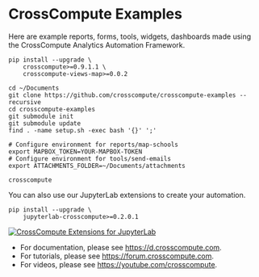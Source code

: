 # CrossCompute Examples

Here are example reports, forms, tools, widgets, dashboards made using the CrossCompute Analytics Automation Framework.

```
pip install --upgrade \
    crosscompute>=0.9.1.1 \
    crosscompute-views-map>=0.0.2

cd ~/Documents
git clone https://github.com/crosscompute/crosscompute-examples --recursive
cd crosscompute-examples
git submodule init
git submodule update
find . -name setup.sh -exec bash '{}' ';'

# Configure environment for reports/map-schools
export MAPBOX_TOKEN=YOUR-MAPBOX-TOKEN
# Configure environment for tools/send-emails
export ATTACHMENTS_FOLDER=~/Documents/attachments

crosscompute
```

You can also use our JupyterLab extensions to create your automation.

```
pip install --upgrade \
    jupyterlab-crosscompute>=0.2.0.1
```

[![CrossCompute Extensions for JupyterLab](https://img.youtube.com/vi/zFuaJG_39r4/0.jpg)](https://www.youtube.com/watch?v=zFuaJG_39r4)

- For documentation, please see https://d.crosscompute.com.
- For tutorials, please see https://forum.crosscompute.com.
- For videos, please see https://youtube.com/crosscompute.
